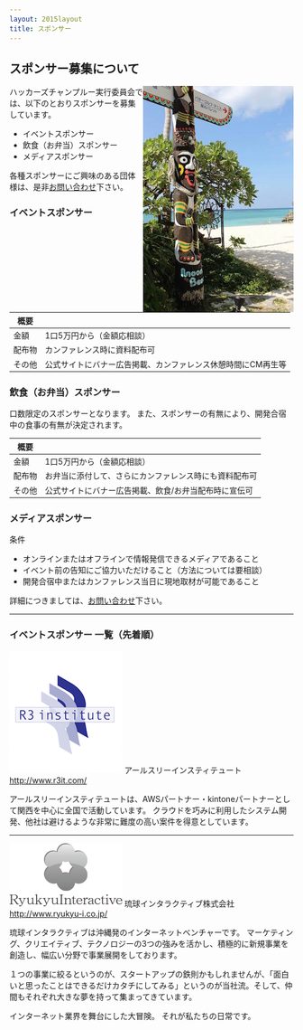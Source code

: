 ```yaml
---
layout: 2015layout
title: スポンサー
---
```



スポンサー募集について
--------------------------------------------------------------------------------

<img src="/img/2015/10497446_833368266702301_2058758081536543300_o.jpg" align="right">

ハッカーズチャンプルー実行委員会では、以下のとおりスポンサーを募集しています。

* イベントスポンサー
* 飲食（お弁当）スポンサー
* メディアスポンサー


各種スポンサーにご興味のある団体様は、是非[お問い合わせ](https://docs.google.com/forms/d/1MGJ4bVv8hpyXeLjvcGzZDpl838ZGHPA_plLqX_BJSbA/viewform)下さい。


### イベントスポンサー

概要             |                            |
---------------- | -------------------------- |
金額             | 1口5万円から（金額応相談）        |
配布物           | カンファレンス時に資料配布可        |
その他           | 公式サイトにバナー広告掲載、カンファレンス休憩時間にCM再生等 |


### 飲食（お弁当）スポンサー

口数限定のスポンサーとなります。
また、スポンサーの有無により、開発合宿中の食事の有無が決定されます。

概要             |                            |
---------------- | -------------------------- |
金額             | 1口5万円から（金額応相談）           |
配布物           | お弁当に添付して、さらにカンファレンス時にも資料配布可        |
その他           | 公式サイトにバナー広告掲載、飲食/お弁当配布時に宣伝可 |


### メディアスポンサー

条件

* オンラインまたはオフラインで情報発信できるメディアであること
* イベント前の告知にご協力いただけること（方法については要相談）
* 開発合宿中またはカンファレンス当日に現地取材が可能であること

詳細につきましては、[お問い合わせ](https://docs.google.com/forms/d/1MGJ4bVv8hpyXeLjvcGzZDpl838ZGHPA_plLqX_BJSbA/viewform)下さい。


-----

### イベントスポンサー 一覧（先着順）

![](/img/2015/R3_logo_200x217.png) アールスリーインスティテュート http://www.r3it.com/

アールスリーインスティテュートは、AWSパートナー・kintoneパートナーとして関西を中心に全国で活動しています。
クラウドを巧みに利用したシステム開発、他社は避けるような非常に難度の高い案件を得意としています。

-----

![](/img/logo_ryukyuInteractive.png) 琉球インタラクティブ株式会社 http://www.ryukyu-i.co.jp/


琉球インタラクティブは沖縄発のインターネットベンチャーです。
マーケティング、クリエイティブ、テクノロジーの3つの強みを活かし、積極的に新規事業を創造し、幅広い分野で事業展開をしております。

１つの事業に絞るというのが、スタートアップの鉄則かもしれませんが、「面白いと思ったことはできるだけカタチにしてみる」というのが当社流。そして、仲間もそれぞれ大きな夢を持って集まってきています。

インターネット業界を舞台にした大冒険。
それが私たちの日常です。
